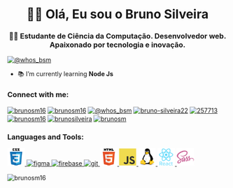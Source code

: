 <h1 align="center">🙋‍♂️ Olá, Eu sou o Bruno Silveira</h1>
<h3 align="center">👨‍💻 Estudante de Ciência da Computação. Desenvolvedor web. Apaixonado por tecnologia e inovação.</h3>

<p align="left"> <a href="https://twitter.com/@whos_bsm" target="blank"><img src="https://img.shields.io/twitter/follow/@whos_bsm?logo=twitter&style=for-the-badge" alt="@whos_bsm" /></a> </p>

- 📚 I’m currently learning **Node Js**

<h3 align="left">Connect with me:</h3>
<p align="left">
<a href="https://codepen.io/brunosm16" target="blank"><img align="center" src="https://raw.githubusercontent.com/rahuldkjain/github-profile-readme-generator/master/src/images/icons/Social/codepen.svg" alt="brunosm16" height="30" width="40" /></a>
<a href="https://dev.to/brunosm16" target="blank"><img align="center" src="https://cdn.jsdelivr.net/npm/simple-icons@3.0.1/icons/dev-dot-to.svg" alt="brunosm16" height="30" width="40" /></a>
<a href="https://twitter.com/@whos_bsm" target="blank"><img align="center" src="https://raw.githubusercontent.com/rahuldkjain/github-profile-readme-generator/master/src/images/icons/Social/twitter.svg" alt="@whos_bsm" height="30" width="40" /></a>
<a href="https://linkedin.com/in/bruno-silveira22" target="blank"><img align="center" src="https://raw.githubusercontent.com/rahuldkjain/github-profile-readme-generator/master/src/images/icons/Social/linked-in-alt.svg" alt="bruno-silveira22" height="30" width="40" /></a>
<a href="https://stackoverflow.com/users/257713" target="blank"><img align="center" src="https://raw.githubusercontent.com/rahuldkjain/github-profile-readme-generator/master/src/images/icons/Social/stack-overflow.svg" alt="257713" height="30" width="40" /></a>
<a href="https://codesandbox.com/brunosm16" target="blank"><img align="center" src="https://cdn.jsdelivr.net/npm/simple-icons@3.0.1/icons/codesandbox.svg" alt="brunosm16" height="30" width="40" /></a>
<a href="https://dribbble.com/brunosilveira" target="blank"><img align="center" src="https://raw.githubusercontent.com/rahuldkjain/github-profile-readme-generator/master/src/images/icons/Social/dribbble.svg" alt="brunosilveira" height="30" width="40" /></a>
<a href="https://medium.com/brunosm" target="blank"><img align="center" src="https://raw.githubusercontent.com/rahuldkjain/github-profile-readme-generator/master/src/images/icons/Social/medium.svg" alt="brunosm" height="30" width="40" /></a>
</p>

<h3 align="left">Languages and Tools:</h3>
<p align="left"> <a href="https://www.w3schools.com/css/" target="_blank"> <img src="https://raw.githubusercontent.com/devicons/devicon/master/icons/css3/css3-original-wordmark.svg" alt="css3" width="40" height="40"/> </a> <a href="https://www.figma.com/" target="_blank"> <img src="https://www.vectorlogo.zone/logos/figma/figma-icon.svg" alt="figma" width="40" height="40"/> </a> <a href="https://firebase.google.com/" target="_blank"> <img src="https://www.vectorlogo.zone/logos/firebase/firebase-icon.svg" alt="firebase" width="40" height="40"/> </a> <a href="https://git-scm.com/" target="_blank"> <img src="https://www.vectorlogo.zone/logos/git-scm/git-scm-icon.svg" alt="git" width="40" height="40"/> </a> <a href="https://www.w3.org/html/" target="_blank"> <img src="https://raw.githubusercontent.com/devicons/devicon/master/icons/html5/html5-original-wordmark.svg" alt="html5" width="40" height="40"/> </a> <a href="https://developer.mozilla.org/en-US/docs/Web/JavaScript" target="_blank"> <img src="https://raw.githubusercontent.com/devicons/devicon/master/icons/javascript/javascript-original.svg" alt="javascript" width="40" height="40"/> </a> <a href="https://www.linux.org/" target="_blank"> <img src="https://raw.githubusercontent.com/devicons/devicon/master/icons/linux/linux-original.svg" alt="linux" width="40" height="40"/> </a> <a href="https://reactjs.org/" target="_blank"> <img src="https://raw.githubusercontent.com/devicons/devicon/master/icons/react/react-original-wordmark.svg" alt="react" width="40" height="40"/> </a> <a href="https://sass-lang.com" target="_blank"> <img src="https://raw.githubusercontent.com/devicons/devicon/master/icons/sass/sass-original.svg" alt="sass" width="40" height="40"/> </a> </p>

<p><img align="center" src="https://github-readme-stats.vercel.app/api/top-langs?username=brunosm16&show_icons=true&locale=en&layout=compact" alt="brunosm16" /></p>
